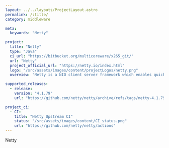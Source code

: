 ```yaml
---
layout: ../../layouts/ProjectLayout.astro
permalink: /:title/
category: middleware

meta:
  keywords: "Netty"

project:
  title: "Netty"
  type: "Java"
  ci_url: "https://bitbucket.org/multicoreware/x265_git/"
  url: "Netty"
  project_official_url: "https://netty.io/index.html"
  logo: "/src/assets/images/content/projectLogos/netty.png"
  overview: "Netty is a NIO client server framework which enables quick and easy development of network applications such as protocol servers and clients. It greatly simplifies and streamlines network programming such as TCP and UDP socket server."

supported_releases:
  - release:
    version: "4.1.79"
    url: "https://github.com/netty/netty/archive/refs/tags/netty-4.1.79.Final.tar.gz"

project_ci:
  - CI:
    title: "Netty Upstream CI"
    status: "/src/assets/images/content/CI_status.png"
    url: "https://github.com/netty/netty/actions"
---
```


<p>Netty</p>
